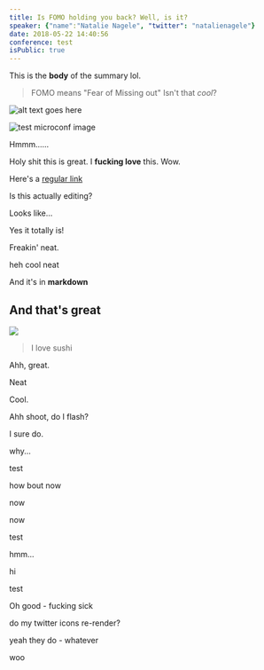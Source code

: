 ```yaml
---
title: Is FOMO holding you back? Well, is it?
speaker: {"name":"Natalie Nagele", "twitter": "natalienagele"}
date: 2018-05-22 14:40:56
conference: test
isPublic: true
---
```


This is the **body** of the summary lol.

> FOMO means "Fear of Missing out"
> Isn't that _cool_?

![alt text goes here](https://i.imgur.com/xV2H09b.jpg)

![test microconf image](https://i.imgur.com/3XudTWd.jpg)

Hmmm......

Holy shit this is great. I **fucking love** this. Wow.

<!-- https://twitter.com/cgenco/status/986726012389134337 -->

Here's a [regular link](https://gen.co)

Is this actually editing?

Looks like...

Yes it totally is!

Freakin' neat.

heh cool neat

And it's in **markdown**

## And that's great

![](https://i.imgur.com/9bhaPa8.jpg)

> I love sushi

Ahh, great.

Neat

Cool.

Ahh shoot, do I flash?

I sure do.

why...

test

how bout now

now

now

test

hmm...

hi

test

Oh good - fucking sick

do my twitter icons re-render?

yeah they do - whatever

woo
